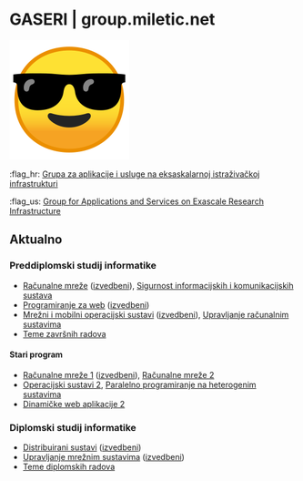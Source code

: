 # GASERI | group.miletic.net

![GASERI logo](images/gaseri-logo.png)

:flag_hr: [Grupa za aplikacije i usluge na eksaskalarnoj istraživačkoj infrastrukturi](hr/index.md)

:flag_us: [Group for Applications and Services on Exascale Research Infrastructure](en/index.md)

## Aktualno

### Preddiplomski studij informatike

- [Računalne mreže](hr/nastava/kolegiji/RM.md) ([izvedbeni](hr/nastava/izvedbeni/2021-2022/RM.md)), [Sigurnost informacijskih i komunikacijskih sustava](hr/nastava/kolegiji/SIKS.md)
- [Programiranje za web](hr/nastava/kolegiji/PW.md) ([izvedbeni](hr/nastava/izvedbeni/2021-2022/PW.md))
- [Mrežni i mobilni operacijski sustavi](hr/nastava/kolegiji/MMOS.md) ([izvedbeni](hr/nastava/izvedbeni/2021-2022/MMOS.md)), [Upravljanje računalnim sustavima](hr/nastava/kolegiji/URS.md)
- [Teme završnih radova](hr/teme-zavrsnih-i-diplomskih-radova.md)

#### Stari program

- [Računalne mreže 1](hr/nastava/kolegiji/RM1.md) ([izvedbeni](hr/nastava/izvedbeni/2021-2022/RM1.md)), [Računalne mreže 2](hr/nastava/kolegiji/RM2.md)
- [Operacijski sustavi 2](hr/nastava/kolegiji/OS2.md), [Paralelno programiranje na heterogenim sustavima](hr/nastava/kolegiji/PPHS.md)
- [Dinamičke web aplikacije 2](hr/nastava/kolegiji/DWA2.md)

### Diplomski studij informatike

- [Distribuirani sustavi](hr/nastava/kolegiji/DS.md) ([izvedbeni](hr/nastava/izvedbeni/2021-2022/DS.md))
- [Upravljanje mrežnim sustavima](hr/nastava/kolegiji/UMS.md) ([izvedbeni](hr/nastava/izvedbeni/2021-2022/UMS.md))
- [Teme diplomskih radova](hr/teme-zavrsnih-i-diplomskih-radova.md)
